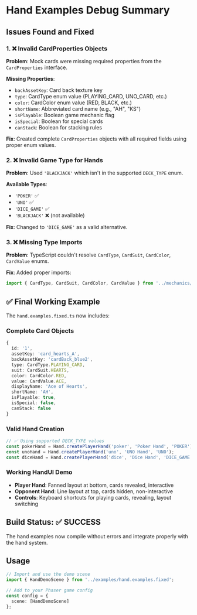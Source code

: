 # Hand Examples Debug Summary

## Issues Found and Fixed

### 1. ❌ Invalid CardProperties Objects
**Problem**: Mock cards were missing required properties from the `CardProperties` interface.

**Missing Properties**:
- `backAssetKey`: Card back texture key
- `type`: CardType enum value (PLAYING_CARD, UNO_CARD, etc.)
- `color`: CardColor enum value (RED, BLACK, etc.)  
- `shortName`: Abbreviated card name (e.g., "AH", "KS")
- `isPlayable`: Boolean game mechanic flag
- `isSpecial`: Boolean for special cards
- `canStack`: Boolean for stacking rules

**Fix**: Created complete `CardProperties` objects with all required fields using proper enum values.

### 2. ❌ Invalid Game Type for Hands  
**Problem**: Used `'BLACKJACK'` which isn't in the supported `DECK_TYPE` enum.

**Available Types**: 
- `'POKER'` ✅
- `'UNO'` ✅  
- `'DICE_GAME'` ✅
- `'BLACKJACK'` ❌ (not available)

**Fix**: Changed to `'DICE_GAME'` as a valid alternative.

### 3. ❌ Missing Type Imports
**Problem**: TypeScript couldn't resolve `CardType`, `CardSuit`, `CardColor`, `CardValue` enums.

**Fix**: Added proper imports:
```typescript
import { CardType, CardSuit, CardColor, CardValue } from '../mechanics/card/card.types';
```

## ✅ Final Working Example

The `hand.examples.fixed.ts` now includes:

### Complete Card Objects
```typescript
{
  id: '1', 
  assetKey: 'card_hearts_A', 
  backAssetKey: 'cardBack_blue2',
  type: CardType.PLAYING_CARD,
  suit: CardSuit.HEARTS, 
  color: CardColor.RED,
  value: CardValue.ACE, 
  displayName: 'Ace of Hearts', 
  shortName: 'AH',
  isPlayable: true,
  isSpecial: false,
  canStack: false
}
```

### Valid Hand Creation
```typescript
// ✅ Using supported DECK_TYPE values
const pokerHand = Hand.createPlayerHand('poker', 'Poker Hand', 'POKER');
const unoHand = Hand.createPlayerHand('uno', 'UNO Hand', 'UNO');  
const diceHand = Hand.createPlayerHand('dice', 'Dice Hand', 'DICE_GAME');
```

### Working HandUI Demo
- **Player Hand**: Fanned layout at bottom, cards revealed, interactive
- **Opponent Hand**: Line layout at top, cards hidden, non-interactive
- **Controls**: Keyboard shortcuts for playing cards, revealing, layout switching

## Build Status: ✅ SUCCESS
The hand examples now compile without errors and integrate properly with the hand system.

## Usage
```typescript
// Import and use the demo scene
import { HandDemoScene } from '../examples/hand.examples.fixed';

// Add to your Phaser game config
const config = {
  scene: [HandDemoScene]
};
```
